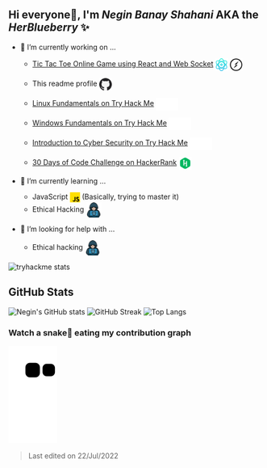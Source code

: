 ## Hi everyone👋, I'm _Negin Banay Shahani_ AKA the _HerBlueberry_ ✨

- 🔭 I’m currently working on ...
    - [Tic Tac Toe Online Game using React and Web Socket](https://github.com/negin-shahani/Tic-Tac-Toe-React) <a href="#" target="blank"><img align="center" src="https://github.com/negin-shahani/negin-shahani/blob/main/Tech%20icons/React.png" title = "React" alt="" height="25" /></a> <a href="#" target="blank"><img align="center" src="https://github.com/negin-shahani/negin-shahani/blob/main/Tech%20icons/socket-io.svg" title = "Socket.io" alt="" height="25" /></a>


    - This readme profile <a href="https://github.com/negin-shahani/negin-shahani" target="blank"><img align="center" src="https://github.com/negin-shahani/negin-shahani/blob/main/Tech%20icons/github.png" title = "Github" alt="" height="25" /></a>
    - [Linux Fundamentals on Try Hack Me](https://tryhackme.com/module/linux-fundamentals) <a href="#" target="blank"><img align="center" src="https://github.com/negin-shahani/negin-shahani/blob/main/Tech%20icons/tryhackme_logo_full.svg" title = "tryhackme" alt="" height="25" /></a>
    - [Windows Fundamentals on Try Hack Me](https://tryhackme.com/module/windows-fundamentals) <a href="#" target="blank"><img align="center" src="https://github.com/negin-shahani/negin-shahani/blob/main/Tech%20icons/tryhackme_logo_full.svg" title = "Tryhackme" alt="" height="25" /></a>
    - [Introduction to Cyber Security on Try Hack Me](https://tryhackme.com/module/linux-fundamentals) <a href="#" target="blank"><img align="center" src="https://github.com/negin-shahani/negin-shahani/blob/main/Tech%20icons/tryhackme_logo_full.svg" title = "tryhackme" alt="" height="25" /></a>
    - [30 Days of Code Challenge on HackerRank](https://github.com/negin-shahani/30DaysOfCode-HackerRank-JS) <a href="#" target="blank"><img align="center" src="https://github.com/negin-shahani/negin-shahani/blob/main/Tech%20icons/HackerRank.png" title = "HackerRank" alt="" height="25" /></a>
    
- 🌱 I’m currently learning ...
    - JavaScript <a href="#" target="blank"><img align="center" src="https://github.com/negin-shahani/negin-shahani/blob/main/Tech%20icons/js.png" title = "JavaScript" alt="" height="20" /></a> (Basically, trying to master it)
    - Ethical Hacking <a href="#" target="blank"><img align="center" src="https://github.com/negin-shahani/negin-shahani/blob/main/Tech%20icons/hacker.png" title = "Ethical hacking" alt="" height="30" /></a>

- 🤔 I’m looking for help with ...
    - Ethical hacking <a href="#" target="blank"><img align="center" src="https://github.com/negin-shahani/negin-shahani/blob/main/Tech%20icons/hacker.png" title = "Ethical hacking" alt="" height="30" /></a>
    
![tryhackme stats](https://raw.githubusercontent.com/negin-shahani/negin-shahani/main/assets/thm_propic.png)

## GitHub Stats

![Negin's GitHub stats](https://github-readme-stats.vercel.app/api?username=negin-shahani&show_icons=true&theme=cobalt&include_all_commits=true)
![GitHub Streak](https://github-readme-streak-stats.herokuapp.com?user=negin-shahani&theme=cobalt&hide_border=false)
![Top Langs](https://github-readme-stats.vercel.app/api/top-langs/?username=negin-shahani&layout=compact&hide=php&langs_count=8&theme=cobalt)

  
### Watch a snake🐍 eating my contribution graph
![snake gif](https://github.com/negin-shahani/negin-shahani/blob/output/github-contribution-grid-snake.svg)


<!--    
- 👯 I’m looking to collaborate on ...
- 🤔 I’m looking for help with ...
-->
<!-- ## [![Typing SVG](https://readme-typing-svg.herokuapp.com/?lines=سلام👋;Hello👋;안녕하세요👋)](https://git.io/typing-svg) //it is the typing SVG-->
<!--
**negin-shahani/negin-shahani** is a ✨ _special_ ✨ repository because its `README.md` (this file) appears on your GitHub profile.

Here are some ideas to get you started:

- 🔭 I’m currently working on ...
- 🌱 I’m currently learning ...
- 👯 I’m looking to collaborate on ...
- 🤔 I’m looking for help with ...
- 💬 Ask me about ...
- 📫 How to reach me: ...
- 😄 Pronouns: ...
- ⚡ Fun fact: ...

Quick Tip (Align The Repo Cards)
You usually won't be able to layout the images side by side. To do that you can use this approach:
<a href="https://github.com/anuraghazra/github-readme-stats">
  <img align="center" src="https://github-readme-stats.vercel.app/api/pin/?username=anuraghazra&repo=github-readme-stats" />
</a>
<a href="https://github.com/anuraghazra/convoychat">
  <img align="center" src="https://github-readme-stats.vercel.app/api/pin/?username=anuraghazra&repo=convoychat" />
</a>
-->



>Last edited on 22/Jul/2022

